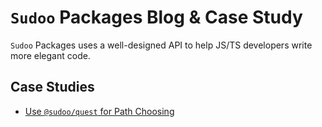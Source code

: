 # `Sudoo` Packages Blog & Case Study

`Sudoo` Packages uses a well-designed API to help JS/TS developers write more elegant code.

## Case Studies

-   [Use `@sudoo/quest` for Path Choosing](./blog/use-quest-for-path-choosing)

